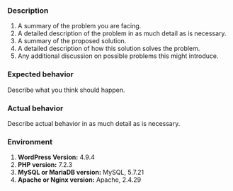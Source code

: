 ### Description

 1. A summary of the problem you are facing.
 1. A detailed description of the problem in as much detail as is necessary.
 1. A summary of the proposed solution.
 1. A detailed description of how this solution solves the problem.
 1. Any additional discussion on possible problems this might introduce.

### Expected behavior

Describe what you think should happen.

### Actual behavior

Describe actual behavior in as much detail as is necessary.

### Environment

1. **WordPress Version:** 4.9.4
1. **PHP version:** 7.2.3
1. **MySQL or MariaDB version:** MySQL, 5.7.21
1. **Apache or Nginx version:** Apache, 2.4.29
